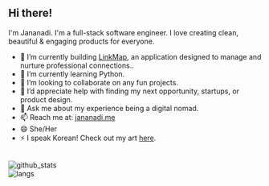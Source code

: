 ## Hi there!
I'm Jananadi. I'm a full-stack software engineer. I love creating clean, beautiful & engaging products for everyone. 

- 🔭 I’m currently building [LinkMap](https://linkmap.app/), an application designed to manage and nurture professional connections..
- 🌱 I’m currently learning Python.
- 👯 I’m looking to collaborate on any fun projects.
- 🤔 I’d appreciate help with finding my next opportunity, startups, or product design.
- 💬 Ask me about my experience being a digital nomad.
- 📫 Reach me at: [jananadi.me](https://www.jananadi.me/)
- 😄 She/Her
- ⚡ I speak Korean! Check out my art [here](https://canvasconfetti.art/).
<br />
<img alt="github_stats" src="https://github-readme-stats.vercel.app/api?username=jananadiw&show_icons=true&theme=transparent"/>
<br />
<img alt="langs" src="https://github-readme-stats.vercel.app/api/top-langs/?username=jananadiw&layout=compact" />
